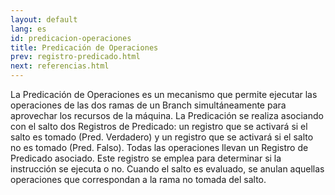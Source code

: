 ```yaml
---
layout: default
lang: es
id: predicacion-operaciones
title: Predicación de Operaciones
prev: registro-predicado.html
next: referencias.html
---
```


La Predicación de Operaciones es un mecanismo que permite ejecutar las operaciones de las dos ramas de un Branch simultáneamente para aprovechar los recursos de la máquina. 
La Predicación se realiza asociando con el salto dos Registros de Predicado: un registro que se activará si el salto es tomado (Pred. Verdadero) y un registro que se activará si el salto no es tomado (Pred. Falso).
Todas las operaciones llevan un Registro de Predicado asociado. Este registro se emplea para determinar si la instrucción se ejecuta o no. Cuando el salto es evaluado, se anulan aquellas operaciones que correspondan a la rama no tomada del salto.
